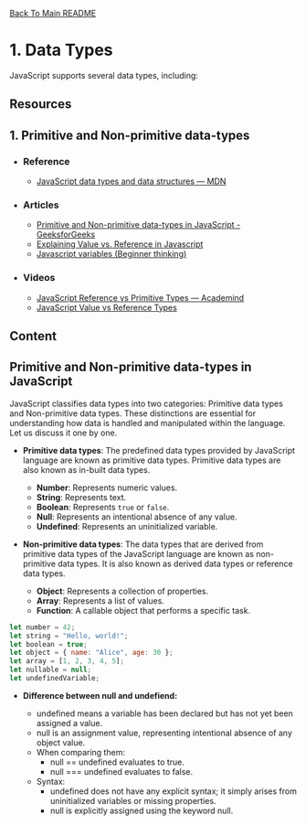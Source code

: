 [Back To Main README](../README.md#table-of-contents)

# 1. Data Types
JavaScript supports several data types, including:

## Resources
## 1. Primitive and Non-primitive data-types
- ### Reference
  - [JavaScript data types and data structures — MDN](https://developer.mozilla.org/en-US/docs/Web/JavaScript/Data_structures#primitive_values)
- ### Articles
  - [Primitive and Non-primitive data-types in JavaScript - GeeksforGeeks](https://www.geeksforgeeks.org/primitive-and-non-primitive-data-types-in-javascript/)
  - [Explaining Value vs. Reference in Javascript](https://codeburst.io/explaining-value-vs-reference-in-javascript-647a975e12a0)
  - [Javascript variables (Beginner thinking)](https://robiul.dev/javascript-variables-beginner-thinking)
- ### Videos
  - [JavaScript Reference vs Primitive Types — Academind](https://www.youtube.com/watch?v=9ooYYRLdg_g)
  - [JavaScript Value vs Reference Types](https://www.youtube.com/watch?v=fD0t_DKREbE)

## Content 

## Primitive and Non-primitive data-types in JavaScript
JavaScript classifies data types into two categories: Primitive data types and Non-primitive data types. These distinctions are essential for understanding how data is handled and manipulated within the language. Let us discuss it one by one.

- **Primitive data types**:
The predefined data types provided by JavaScript language are known as primitive data types. Primitive data types are also known as in-built data types.

  - **Number**: Represents numeric values.
  - **String**: Represents text.
  - **Boolean**: Represents `true` or `false`.
  - **Null**: Represents an intentional absence of any value.
  - **Undefined**: Represents an uninitialized variable.

- **Non-primitive data types**:
  The data types that are derived from primitive data types of the JavaScript language are known as non-primitive data types. It is also known as derived data types or reference data types.

  - **Object**: Represents a collection of properties.
  - **Array**: Represents a list of values.
  - **Function**: A callable object that performs a specific task.

```javascript
let number = 42;
let string = "Hello, world!";
let boolean = true;
let object = { name: "Alice", age: 30 };
let array = [1, 2, 3, 4, 5];
let nullable = null;
let undefinedVariable;
```

- **Difference between null and undefiend:**

  - undefined means a variable has been declared but has not yet been assigned a value.
  - null is an assignment value, representing intentional absence of any object value.
  - When comparing them:
    - null == undefined evaluates to true.
    - null === undefined evaluates to false.
  - Syntax:
    - undefined does not have any explicit syntax; it simply arises from uninitialized variables or missing properties.
    - null is explicitly assigned using the keyword null.
